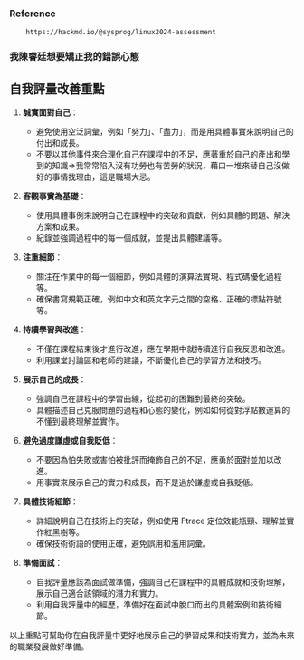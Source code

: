 ### Reference

        https://hackmd.io/@sysprog/linux2024-assessment

### 我陳睿廷想要矯正我的錯誤心態

## 自我評量改善重點

1. **誠實面對自己**：

   - 避免使用空泛詞彙，例如「努力」、「盡力」，而是用具體事實來說明自己的付出和成長。
   - 不要以其他事件來合理化自己在課程中的不足，應著重於自己的產出和學到的知識=>我常常陷入沒有功勞也有苦勞的狀況，藉口一堆來替自己沒做好的事情找理由，這是職場大忌。

2. **客觀事實為基礎**：

   - 使用具體事例來說明自己在課程中的突破和貢獻，例如具體的問題、解決方案和成果。
   - 紀錄並強調過程中的每一個成就，並提出具體建議等。

3. **注重細節**：

   - 關注在作業中的每一個細節，例如具體的演算法實現、程式碼優化過程等。
   - 確保書寫規範正確，例如中文和英文字元之間的空格、正確的標點符號等。

4. **持續學習與改進**：

   - 不僅在課程結束後才進行改進，應在學期中就持續進行自我反思和改進。
   - 利用課堂討論區和老師的建議，不斷優化自己的學習方法和技巧。

5. **展示自己的成長**：

   - 強調自己在課程中的學習曲線，從起初的困難到最終的突破。
   - 具體描述自己克服問題的過程和心態的變化，例如如何從對浮點數運算的不懂到最終理解並實作。

6. **避免過度謙虛或自我貶低**：

   - 不要因為怕失敗或害怕被批評而掩飾自己的不足，應勇於面對並加以改進。
   - 用事實來展示自己的實力和成長，而不是過於謙虛或自我貶低。

7. **具體技術細節**：

   - 詳細說明自己在技術上的突破，例如使用 Ftrace 定位效能瓶頸、理解並實作紅黑樹等。
   - 確保技術術語的使用正確，避免誤用和濫用詞彙。

8. **準備面試**：
   - 自我評量應該為面試做準備，強調自己在課程中的具體成就和技術理解，展示自己適合該領域的潛力和實力。
   - 利用自我評量中的經歷，準備好在面試中脫口而出的具體案例和技術細節。

以上重點可幫助你在自我評量中更好地展示自己的學習成果和技術實力，並為未來的職業發展做好準備。
